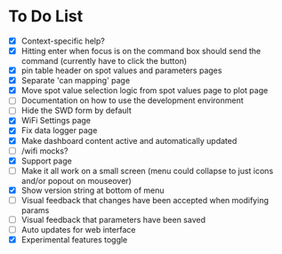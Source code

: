 # To Do List
- [x] Context-specific help?
- [x] Hitting enter when focus is on the command box should send the command (currently have to click the button)
- [x] pin table header on spot values and parameters pages
- [x] Separate 'can mapping' page
- [x] Move spot value selection logic from spot values page to plot page
- [ ] Documentation on how to use the development environment
- [ ] Hide the SWD form by default
- [x] WiFi Settings page
- [x] Fix data logger page
- [x] Make dashboard content active and automatically updated
- [ ] /wifi mocks?
- [x] Support page
- [ ] Make it all work on a small screen (menu could collapse to just icons and/or popout on mouseover)
- [x] Show version string at bottom of menu
- [ ] Visual feedback that changes have been accepted when modifying params
- [ ] Visual feedback that parameters have been saved
- [ ] Auto updates for web interface
- [x] Experimental features toggle
